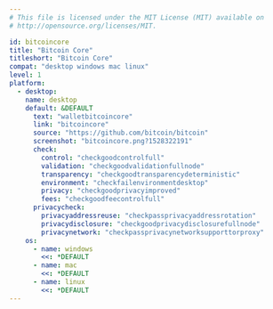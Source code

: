 ```yaml
---
# This file is licensed under the MIT License (MIT) available on
# http://opensource.org/licenses/MIT.

id: bitcoincore
title: "Bitcoin Core"
titleshort: "Bitcoin Core"
compat: "desktop windows mac linux"
level: 1
platform:
  - desktop:
    name: desktop
    default: &DEFAULT
      text: "walletbitcoincore"
      link: "bitcoincore"
      source: "https://github.com/bitcoin/bitcoin"
      screenshot: "bitcoincore.png?1528322191"
      check:
        control: "checkgoodcontrolfull"
        validation: "checkgoodvalidationfullnode"
        transparency: "checkgoodtransparencydeterministic"
        environment: "checkfailenvironmentdesktop"
        privacy: "checkgoodprivacyimproved"
        fees: "checkgoodfeecontrolfull"
      privacycheck:
        privacyaddressreuse: "checkpassprivacyaddressrotation"
        privacydisclosure: "checkgoodprivacydisclosurefullnode"
        privacynetwork: "checkpassprivacynetworksupporttorproxy"
    os:
      - name: windows
        <<: *DEFAULT
      - name: mac
        <<: *DEFAULT
      - name: linux
        <<: *DEFAULT
---
```

